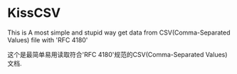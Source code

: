 # KissCSV
This is A most simple and stupid way get data from CSV(Comma-Separated Values) file with 'RFC 4180'

这个是最简单易用读取符合'RFC 4180'规范的CSV(Comma-Separated Values)文档.
